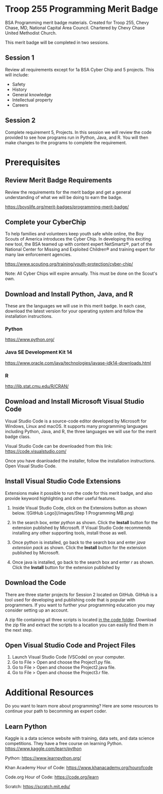 # Troop 255 Programming Merit Badge
BSA Programming merit badge materials. Created for Troop 255, Chevy Chase, MD, National Capital Area Council. Chartered by Chevy Chase United Methodist Church.

This merit badge will be completed in two sessions.

## Session 1
Review all requirements except for 1a BSA Cyber Chip and 5 projects. This will include:
* Safety
* History
* General knowledge
* Intellectual property
* Careers

## Session 2
Complete requirement 5, Projects. In this session we will review the code provided to see how programs run in Python, Java, and R. You will then make changes to the programs to complete the requirement.

# Prerequisites

## Review Merit Badge Requirements
Review the requirements for the merit badge and get a general understanding of what we will be doing to earn the badge.

https://boyslife.org/merit-badges/programming-merit-badge/

## Complete your CyberChip
To help families and volunteers keep youth safe while online, the Boy Scouts of America introduces the Cyber Chip. In developing this exciting new tool, the BSA teamed up with content expert NetSmartz®, part of the National Center for Missing and Exploited Children® and training expert for many law enforcement agencies.

https://www.scouting.org/training/youth-protection/cyber-chip/

Note: All Cyber Chips will expire annually. This must be done on the Scout's own.

## Download and Install Python, Java, and R
These are the languages we will use in this merit badge. In each case, download the latest version for your operating system and follow the installation instructions.

### Python
https://www.python.org/

### Java SE Development Kit 14
https://www.oracle.com/java/technologies/javase-jdk14-downloads.html

### R
http://lib.stat.cmu.edu/R/CRAN/

## Download and Install Microsoft Visual Studio Code
Visual Studio Code is a source-code editor developed by Microsoft for Windows, Linux and macOS. It supports many programming languages including Python, Java, and R, the three languages we will use for the merit badge class.

Visual Studio Code can be downloaded from this link:
https://code.visualstudio.com/

Once you have doanloaded the installer, follow the installation instructions. Open Visual Studio Code.

## Install Visual Studio Code Extensions
Extensions make it possible to run the code for this merit badge, and also provide keyword highlighting and other useful features.

1. Inside Visual Studio Code, click on the Extensions button as shown below.
![GitHub Logo](/images/Step 1 Programming MB.png)

2. In the search box, enter *python* as shown. Click the **Install** button for the extension published by Microsoft. If Visual Studio Code recommends installing any other supporting tools, install those as well.

3. Once python is installed, go back to the search box and enter *java extension pack* as shown. Click the **Install** button for the extension published by Microsoft. 

4. Once java is installed, go back to the search box and enter *r* as shown. Click the **Install** button for the extension published by 

## Download the Code
There are three starter projects for Session 2 located on GitHub. GitHub is a tool used for developing and publishing code that is popular with programmers. If you want to further your programming education you may consider setting up an account.

A zip file containing all three scripts is located [in the code folder](code). Download the zip file and extract the scripts to a location you can easily find them in the next step.

## Open Visual Studio Code and Project Files
1. Launch Visual Studio Code (VSCode) on your computer.
2. Go to File > Open and choose the Project1.py file.
3. Go to File > Open and choose the Project2.java file.
4. Go to File > Open and choose the Project3.r file.

# Additional Resources
Do you want to learn more about programming? Here are some resources to continue your path to becomming an expert coder.

## Learn Python
Kaggle is a data science website with training, data sets, and data science competitions. They have a free course on learning Python. https://www.kaggle.com/learn/python

Python: https://www.learnpython.org/	

Khan Academy Hour of Code: https://www.khanacademy.org/hourofcode	

Code.org Hour of Code: https://code.org/learn	

Scratch: https://scratch.mit.edu/
